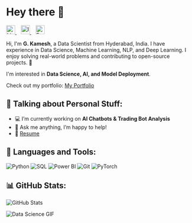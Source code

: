 # Hey there 👋  

<p align="left">
  <a href="https://www.linkedin.com/in/g-kamesh-06b272281" target="_blank">
    <img src="https://cdn.jsdelivr.net/npm/simple-icons@v9/icons/linkedin.svg" alt="LinkedIn" width="24" height="24"/>
  </a>
  &nbsp;&nbsp;
  <a href="https://www.instagram.com/_kameshh__" target="_blank">
    <img src="https://cdn.jsdelivr.net/npm/simple-icons@v9/icons/instagram.svg" alt="Instagram" width="24" height="24"/>
  </a>
  &nbsp;&nbsp;
  <a href="mailto:g.kamesh743243@gmail.com">
    <img src="https://cdn.jsdelivr.net/npm/simple-icons@v9/icons/gmail.svg" alt="Email" width="24" height="24"/>
  </a>
</p>




Hi, I'm **G. Kamesh**, a Data Scientist from Hyderabad, India. I have experience in Data Science, Machine Learning, NLP, and Deep Learning. I enjoy solving real-world problems and contributing to open-source projects. 🚀  

I'm interested in **Data Science, AI, and Model Deployment**.  

Check out my portfolio: [My Portfolio](https://kamesh1410.github.io/My-Portfolio)

## 📌 Talking about Personal Stuff:
- 💻 I’m currently working on **AI Chatbots & Trading Bot Analysis**
- 💬 Ask me anything, I’m happy to help!
- 📄 [Resume](https://drive.google.com/file/d/1H7bDrGfQJaBSWdx0eKLyjvHklJ1kySoX/view?usp=sharing)

## 🔧 Languages and Tools:
![Python](https://img.shields.io/badge/-Python-3776AB?style=flat&logo=python&logoColor=white)
![SQL](https://img.shields.io/badge/-SQL-4479A1?style=flat&logo=mysql&logoColor=white)
![Power BI](https://img.shields.io/badge/-PowerBI-F2C811?style=flat&logo=powerbi&logoColor=black)
![Git](https://img.shields.io/badge/-Git-F05032?style=flat&logo=git&logoColor=white)
![PyTorch](https://img.shields.io/badge/-PyTorch-EE4C2C?style=flat&logo=pytorch&logoColor=white)

## 📊 GitHub Stats:
![GitHub Stats](https://github-readme-stats.vercel.app/api?username=kamesh1410&show_icons=true&theme=dark)


![Data Science GIF](https://i.imgur.com/OzU94bJ.gif)
